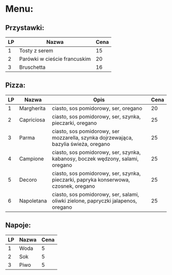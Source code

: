 # Menu:
## Przystawki:
| LP | Nazwa                        | Cena |
|----|------------------------------|------|
| 1  | Tosty z serem                | 15   |
| 2  | Parówki w cieście francuskim | 20   |
| 3  | Bruschetta                   | 16   |

## Pizza:
| LP | Nazwa      | Opis                                                                                 | Cena |
|----|------------|--------------------------------------------------------------------------------------|------|
| 1  | Margherita | ciasto, sos pomidorowy, ser, oregano                                                 | 20   |
| 2  | Capriciosa | ciasto, sos pomidorowy, ser, szynka, pieczarki, oregano                              | 25   |
| 3  | Parma      | ciasto, sos pomidorowy, ser mozzarella, szynka dojrzewająca, bazylia świeża, oregano | 25   |
| 4  | Campione   | ciasto, sos pomidorowy, ser, szynka, kabanosy, boczek wędzony, salami, oregano       | 25   |
| 5  | Decoro     | ciasto, sos pomidorowy, ser, szynka, pieczarki, papryka konserwowa, czosnek, oregano | 25   |
| 6  | Napoletana | ciasto, sos pomidorowy, ser, salami, oliwki zielone, papryczki jalapenos, oregano    | 25   |

## Napoje:
| LP | Nazwa | Cena |
|----|-------|------|
| 1  | Woda  | 5    |
| 2  | Sok   | 5    |
| 3  | Piwo  | 5    |
